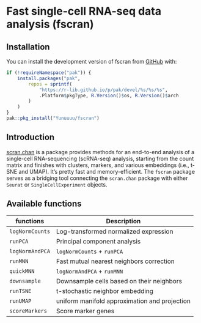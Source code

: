 
<!-- README.md is generated from README.Rmd. Please edit that file -->

# Fast single-cell RNA-seq data analysis (fscran)

<!-- badges: start -->
<!-- badges: end -->

## Installation

You can install the development version of fscran from
[GitHub](https://github.com/) with:

``` r
if (!requireNamespace("pak")) {
    install.packages("pak",
        repos = sprintf(
            "https://r-lib.github.io/p/pak/devel/%s/%s/%s",
            .Platform$pkgType, R.Version()$os, R.Version()$arch
        )
    )
}
pak::pkg_install("Yunuuuu/fscran")
```

## Introduction

[scran.chan](https://github.com/LTLA/scran.chan) is a package provides
methods for an end-to-end analysis of a single-cell RNA-sequencing
(scRNA-seq) analysis, starting from the count matrix and finishes with
clusters, markers, and various embeddings (i.e., t-SNE and UMAP). It’s
pretty fast and memory-efficient. The `fscran` package serves as a
bridging tool connecting the `scran.chan` package with either `Seurat`
or `SingleCellExperiment` objects.

## Available functions

| functions       | Description                                   |
|-----------------|-----------------------------------------------|
| `logNormCounts` | Log-transformed normalized expression         |
| `runPCA`        | Principal component analysis                  |
| `logNormAndPCA` | `logNormCounts` + `runPCA`                    |
| `runMNN`        | Fast mutual nearest neighbors correction      |
| `quickMNN`      | `logNormAndPCA` + `runMNN`                    |
| `downsample`    | Downsample cells based on their neighbors     |
| `runTSNE`       | t-stochastic neighbor embedding               |
| `runUMAP`       | uniform manifold approximation and projection |
| `scoreMarkers`  | Score marker genes                            |
